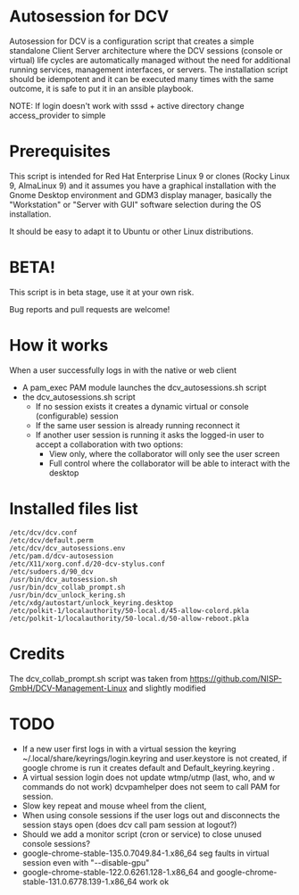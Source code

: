 # Autosession for DCV
Autosession for DCV is a configuration script that creates a simple standalone Client Server architecture where the DCV sessions (console or virtual) life cycles are automatically managed without the need for additional running services, management interfaces, or servers.
The installation script should be idempotent and it can be executed many times with the same outcome, it is safe to put it in an ansible playbook.

NOTE: If login doesn't work with sssd + active directory change access_provider to simple

# Prerequisites
This script is intended for  Red Hat Enterprise Linux 9 or clones (Rocky Linux 9, AlmaLinux 9) and it assumes you have a graphical installation with the Gnome Desktop environment and GDM3 display manager, basically the "Workstation" or "Server with GUI" software selection during the OS installation.

It should be easy to adapt it to Ubuntu or other Linux distributions.

# BETA!
This script is in beta stage, use it at your own risk.

Bug reports and pull requests are welcome!

# How it works
When a user successfully logs in with the native or web client
- A pam_exec PAM module launches the dcv_autosessions.sh script
- the dcv_autosessions.sh script
    - If no session exists it creates a dynamic virtual or console (configurable) session
    - If the same user session is already running reconnect it
    - If another user session is running it asks the logged-in user to accept a collaboration with two options:
        - View only, where the collaborator will only see the user screen
        - Full control where the collaborator will be able to interact with the desktop

# Installed files list
```
/etc/dcv/dcv.conf
/etc/dcv/default.perm
/etc/dcv/dcv_autosessions.env
/etc/pam.d/dcv-autosession
/etc/X11/xorg.conf.d/20-dcv-stylus.conf
/etc/sudoers.d/90_dcv
/usr/bin/dcv_autosession.sh
/usr/bin/dcv_collab_prompt.sh
/usr/bin/dcv_unlock_kering.sh
/etc/xdg/autostart/unlock_keyring.desktop
/etc/polkit-1/localauthority/50-local.d/45-allow-colord.pkla
/etc/polkit-1/localauthority/50-local.d/50-allow-reboot.pkla
```

# Credits
The dcv_collab_prompt.sh script was taken from https://github.com/NISP-GmbH/DCV-Management-Linux and slightly modified

# TODO
- If a new user first logs in with a virtual session the keyring  ~/.local/share/keyrings/login.keyring and user.keystore is not created, if google chrome is run it creates default and Default_keyring.keyring .
- A virtual session login does not update wtmp/utmp (last, who, and w commands do not work) dcvpamhelper does not seem to call PAM for session.
- Slow key repeat and mouse wheel from the client,
- When using console sessions if the user logs out and disconnects the session stays open (does dcv call pam session at logout?)
- Should we add a monitor script (cron or service) to close unused console sessions?
- google-chrome-stable-135.0.7049.84-1.x86_64 seg faults in virtual session even with "--disable-gpu" 
- google-chrome-stable-122.0.6261.128-1.x86_64 and google-chrome-stable-131.0.6778.139-1.x86_64 work ok
